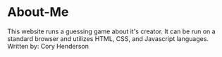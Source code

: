 # About-Me
This website runs a guessing game about it's creator.  It can be run on a standard browser and utilizes HTML, CSS, and Javascript languages.
Written by: Cory Henderson
